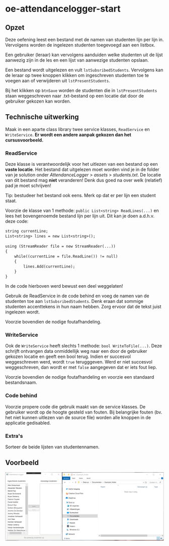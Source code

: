 # oe-attendancelogger-start
## Opzet
Deze oefening leest een bestand met de namen van studenten lijn per lijn in.
Vervolgens worden de ingelezen studenten toegevoegd aan een listbox.

Een gebruiker (leraar) kan vervolgens aanduiden welke studenten uit de lijst aanwezig zijn in de les
en een lijst van aanwezige studenten opslaan.

Een bestand wordt uitgelezen en vult `lstSubsribedStudents`. Vervolgens kan de leraar op twee knoppen klikken
om ingeschreven studenten toe te voegen aan of verwijderen uit `lstPresentStudents`.

Bij het klikken op `btnSave` worden de studenten die in `lstPresentStudents` staan weggeschreven naar .txt-bestand op
een locatie dat door de gebruiker gekozen kan worden.

## Technische uitwerking
Maak in een aparte class library twee service klasses, `ReadService` en `WriteService`.
**Er wordt een andere aanpak gekozen dan het cursusvoorbeeld.**

### ReadService
Deze klasse is verantwoordelijk voor het uitlezen van een bestand op een **vaste locatie**.
Het bestand dat uitgelezen moet worden vind je in de folder van je solution onder *AttendanceLogger* > *assets* > *students.txt*.
De locatie van dit bestand mag **niet** veranderen! Denk dus goed na over welk (relatief) pad je moet schrijven!

Tip: bestudeer het bestand ook eens. Merk op dat er per lijn een student staat.

Voorzie de klasse van 1 methode: `public List<string> ReadLines(...)` en lees het bovengenoemde bestand lijn per lijn uit.
Dit kan je doen a.d.h.v. deze code:
```
string currentLine;
List<string> lines = new List<string>();

using (StreamReader file = new StreamReader(...))
{
    while((currentLine = file.ReadLine()) != null)
    {
        lines.Add(currentLine);
    }
}
```
In de code hierboven werd bewust een deel weggelaten!

Gebruik de ReadService in de code behind en voeg de namen van de studenten toe aan `lstSubsribedStudents`.
Denk eraan dat sommige studenten accenttekens in hun naam hebben. Zorg ervoor dat de tekst juist ingelezen wordt.

Voorzie bovendien de nodige foutafhandeling.

### WriteService
Ook de `WriteService` heeft slechts 1 methode: `bool WriteToFile(...)`.
Deze schrijft ontvangen data onmiddellijk weg naar een door de gebruiker gekozen locatie en geeft een bool terug.
Indien er succesvol weggeschreven werd, wordt `true` terugggeven. Werd er niet succesvol weggeschreven, dan wordt er met
`false` aangegeven dat er iets fout liep.

Voorzie bovendien de nodige foutafhandeling en voorzie een standaard bestandsnaam.

### Code behind
Voorzie propere code die gebruik maakt van de service klasses.
De gebruiker wordt op de hoogte gesteld van fouten.
Bij belangrijke fouten (bv. het niet kunnen uitlezen van de source file) worden alle knoppen in de applicatie gedisabled.

### Extra's
Sorteer de beide lijsten van studentennamen.

## Voorbeeld
![flow](Screens/flow.gif)





